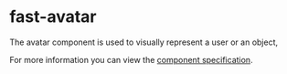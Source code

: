 # fast-avatar

The avatar component is used to visually represent a user or an object, 

For more information you can view the [component specification](../../../fastfoundation/src/avatar/avatar.spec.md).